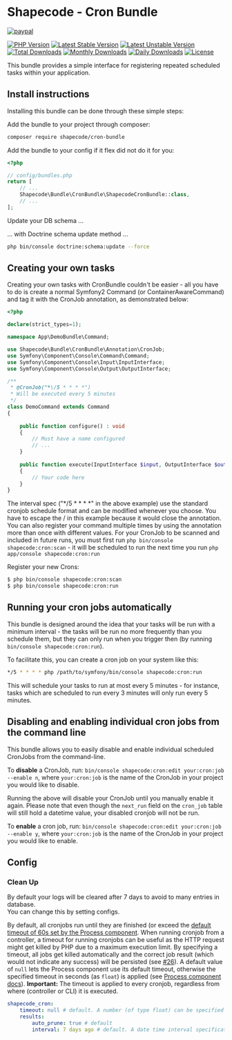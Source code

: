 # Shapecode - Cron Bundle

[![paypal](https://img.shields.io/badge/Donate-Paypal-blue.svg)](http://paypal.me/nloges)

[![PHP Version](https://img.shields.io/packagist/php-v/shapecode/cron-bundle.svg)](https://packagist.org/packages/shapecode/cron-bundle)
[![Latest Stable Version](https://img.shields.io/packagist/v/shapecode/cron-bundle.svg?label=stable)](https://packagist.org/packages/shapecode/cron-bundle)
[![Latest Unstable Version](https://img.shields.io/packagist/vpre/shapecode/cron-bundle.svg?label=unstable)](https://packagist.org/packages/shapecode/cron-bundle)
[![Total Downloads](https://img.shields.io/packagist/dt/shapecode/cron-bundle.svg)](https://packagist.org/packages/shapecode/cron-bundle)
[![Monthly Downloads](https://img.shields.io/packagist/dm/shapecode/cron-bundle.svg)](https://packagist.org/packages/shapecode/cron-bundle)
[![Daily Downloads](https://img.shields.io/packagist/dd/shapecode/cron-bundle.svg)](https://packagist.org/packages/shapecode/cron-bundle)
[![License](https://img.shields.io/packagist/l/shapecode/cron-bundle.svg)](https://packagist.org/packages/shapecode/cron-bundle)


This bundle provides a simple interface for registering repeated scheduled
tasks within your application.

## Install instructions

Installing this bundle can be done through these simple steps:

Add the bundle to your project through composer:
```bash
composer require shapecode/cron-bundle
```

Add the bundle to your config if it flex did not do it for you:
```php
<?php

// config/bundles.php
return [
    // ...
    Shapecode\Bundle\CronBundle\ShapecodeCronBundle::class,
    // ...
];
```

Update your DB schema ...

... with Doctrine schema update method ...
```bash
php bin/console doctrine:schema:update --force
```

## Creating your own tasks

Creating your own tasks with CronBundle couldn't be easier - all you have to do is create a normal Symfony2 Command (or ContainerAwareCommand) and tag it with the CronJob annotation, as demonstrated below:

```php
<?php

declare(strict_types=1);

namespace App\DemoBundle\Command;

use Shapecode\Bundle\CronBundle\Annotation\CronJob;
use Symfony\Component\Console\Command\Command;
use Symfony\Component\Console\Input\InputInterface;
use Symfony\Component\Console\Output\OutputInterface;

/**
 * @CronJob("*\/5 * * * *")
 * Will be executed every 5 minutes
 */
class DemoCommand extends Command
{
    
    public function configure() : void
    {
		// Must have a name configured
		// ...
    }
    
    public function execute(InputInterface $input, OutputInterface $output) : void
    {
		// Your code here
    }
}
```

The interval spec ("*\/5 * * * *" in the above example) use the standard cronjob schedule format and can be modified whenever you choose. You have to escape the / in this example because it would close the annotation.
You can also register your command multiple times by using the annotation more than once with different values.
For your CronJob to be scanned and included in future runs, you must first run `php bin/console shapecode:cron:scan` - it will be scheduled to run the next time you run `php app/console shapecode:cron:run`

Register your new Crons:
```bash
$ php bin/console shapecode:cron:scan
$ php bin/console shapecode:cron:run
```

## Running your cron jobs automatically

This bundle is designed around the idea that your tasks will be run with a minimum interval - the tasks will be run no more frequently than you schedule them, but they can only run when you trigger then (by running `bin/console shapecode:cron:run`).

To facilitate this, you can create a cron job on your system like this:
```bash
*/5 * * * * php /path/to/symfony/bin/console shapecode:cron:run
```
This will schedule your tasks to run at most every 5 minutes - for instance, tasks which are scheduled to run every 3 minutes will only run every 5 minutes.

## Disabling and enabling individual cron jobs from the command line

This bundle allows you to easily disable and enable individual scheduled CronJobs from the command-line.

To <strong>disable</strong> a CronJob, run: `bin/console shapecode:cron:edit your:cron:job --enable n`, where `your:cron:job` is the name of the CronJob in your project you would like to disable.

Running the above will disable your CronJob until you manually enable it again. Please note that even though the `next_run` field on the `cron_job` table will still hold a datetime value, your disabled cronjob will not be run.

To <strong>enable</strong> a cron job, run: `bin/console shapecode:cron:edit your:cron:job --enable y`, where `your:cron:job` is the name of the CronJob in your project you would like to enable.

## Config

### Clean Up

By default your logs will be cleared after 7 days to avoid to many entries in database.  
You can change this by setting configs. 

By default, all cronjobs run until they are finished (or exceed the [default timeout of 60s set by the Process component](https://symfony.com/doc/current/components/process.html#process-timeout). When running cronjob from a controller, a timeout for running cronjobs 
can be useful as the HTTP request might get killed by PHP due to a maximum execution limit. By specifying a timeout,
all jobs get killed automatically and the correct job result (which would not indicate any success) will be persisted
(see [#26](https://github.com/shapecode/cron-bundle/issues/26#issuecomment-731738093)). A default value of `null` lets the Process component use its default timeout, otherwise the specified timeout in seconds (as `float`) is applied (see [Process component docs](https://symfony.com/doc/current/components/process.html#process-timeout)).
**Important:** The timeout is applied to every cronjob, regardless from where (controller or CLI) it is executed.

```yaml
shapecode_cron:
    timeout: null # default. A number (of type float) can be specified
    results:
        auto_prune: true # default
        interval: 7 days ago # default. A date time interval specification
```
